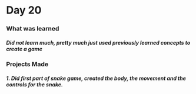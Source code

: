 <h1>Day 20</h1>

<h3>What was learned</h3>
<h5>Did not learn much, pretty much just used previously learned concepts to create a game</h5>

<h3>Projects Made</h3>
<h5>1. Did first part of snake game, created the body, the movement and the controls for the snake.



